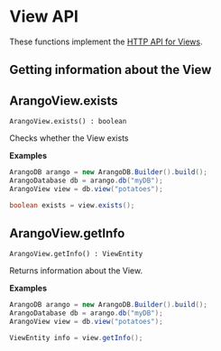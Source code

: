 # View API

These functions implement the
[HTTP API for Views](https://www.arangodb.com/docs/devel/http/views.html).

## Getting information about the View

## ArangoView.exists

`ArangoView.exists() : boolean`

Checks whether the View exists

**Examples**

```Java
ArangoDB arango = new ArangoDB.Builder().build();
ArangoDatabase db = arango.db("myDB");
ArangoView view = db.view("potatoes");

boolean exists = view.exists();
```

## ArangoView.getInfo

`ArangoView.getInfo() : ViewEntity`

Returns information about the View.

**Examples**

```Java
ArangoDB arango = new ArangoDB.Builder().build();
ArangoDatabase db = arango.db("myDB");
ArangoView view = db.view("potatoes");

ViewEntity info = view.getInfo();
```

